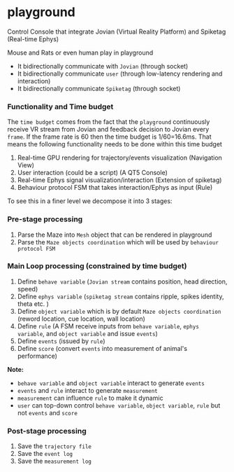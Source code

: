 # playground
Control Console that integrate Jovian (Virtual Reality Platform) and Spiketag (Real-time Ephys) 

Mouse and Rats or even human play in playground 
- It bidirectionally communicate with `Jovian` (through socket)
- It bidirectionally communicate `user` (through low-latency rendering and interaction)  
- It bidirectionally communicate `Spiketag` (through socket) 


### Functionality and Time budget
The `time budget` comes from the fact that the `playground` continuously receive VR stream from Jovian and feedback decision to Jovian every `frame`. If the frame rate is 60 then the time budget is 1/60=16.6ms. 
That means the following functionality needs to be done within this time budget
1. Real-time GPU rendering for trajectory/events visualization  (Navigation View)
2. User interaction (could be a script)   (A QT5 Console) 
3. Real-time Ephys signal visualization/interaction  (Extension of spiketag) 
4. Behaviour protocol FSM that takes interaction/Ephys as input  (Rule) 


To see this in a finer level we decompose it into 3 stages:

### Pre-stage processing
1. Parse the Maze into `Mesh` object that can be rendered in playground
2. Parse the `Maze objects coordination` which will be used by `behaviour protocol FSM` 



### Main Loop processing (constrained by time budget)
1. Define `behave variable` (`Jovian stream` contains position, head direction, speed) 
2. Define `ephys variable` (`spiketag stream` contains ripple, spikes identity, theta etc. )
3. Define `object variable` which is by default `Maze objects coordination` (reword location, cue location, wall location) 
4. Define `rule` (A FSM receive inputs from `behave variable`, `ephys variable`, and `object variable` and issue `events`) 
5. Define `events` (issued by `rule`) 
6. Define `score` (convert `events` into measurement of animal's performance) 

**Note:**
- `behave variable` and `object variable` interact to generate `events`
- `events` and `rule` interact to generate `measurement`
- `measurement` can influence `rule` to make it dynamic 
- `user` can top-down control `behave variable`, `object variable`, `rule` but not `events` and `score`



### Post-stage processing
1. Save the `trajectory file`
2. Save the `event log` 
3. Save the `measurement log` 
